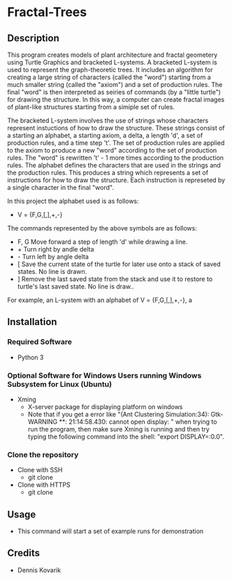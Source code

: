 # Fractal-Trees

## Description
This program creates models of plant architecture and fractal geometery using Turtle Graphics and bracketed L-systems. A bracketed L-system is used to represent the graph-theoretic trees. It includes an algorithm for creating a large string of characters (called the "word") starting from a much smaller string (called the "axiom") and a set of production rules. The final "word" is then interpreted as seiries of commands (by a "little turtle") for drawing the structure. In this way, a computer can create fractal images of plant-like structures starting from a simiple set of rules.

The bracketed L-system involves the use of strings whose characters represent instuctions of how to draw the structure. These strings consist of a starting an alphabet, a starting axiom, a delta, a length 'd', a set of production rules, and a time step 't'. The set of production rules are applied to the axiom to produce a new "word" according to the set of production rules. The "word" is rewritten 't' - 1 more times according to the production rules. The alphabet defines the characters that are used in the strings and the production rules. This produces a string which represents a set of instructions for how to draw the structure. Each instruction is represeted by a single character in the final "word". 

In this project the alphabet used is as follows:
* V = {F,G,\[,\],+,-}

The commands represented by the above symbols are as follows:
* F, G   Move forward a step of length 'd' while drawing a line.
* \+      Turn right by andle delta
* \-      Turn left by angle delta
* \[     Save the current state of the turtle for later use onto a stack of saved states. No line is drawn.
* \]     Remove the last saved state from the stack and use it to restore to turtle's last saved state. No line is draw..

For example, an L-system with an alphabet of V = {F,G,[,],+,-}, a 


## Installation


### Required Software
* Python 3
   

### Optional Software for Windows Users running Windows Subsystem for Linux (Ubuntu)
* Xming
   * X-server package for displaying platform on windows
   * Note that if you get a error like "(Ant Clustering Simulation:34): 
   Gtk-WARNING **: 21:14:58.430: cannot open display: " when trying to run the program, 
   then make sure Xming is running and then try typing the following command into the 
   shell: "export DISPLAY=:0.0".
   
   
### Clone the repository
* Clone with SSH
  * git clone 
* Clone with HTTPS
  * git clone 
  
## Usage
* This command will start a set of example runs for demonstration

## Credits
* Dennis Kovarik

